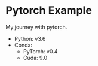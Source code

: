 Pytorch Example
===

My journey with pytorch.

- Python: v3.6
- Conda:
  - PyTorch: v0.4
  - Cuda: 9.0
